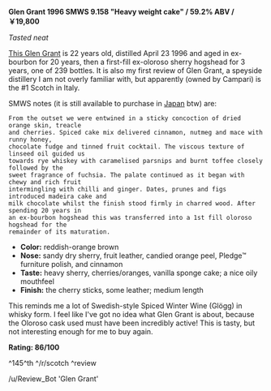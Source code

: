 **Glen Grant 1996 SMWS 9.158 "Heavy weight cake" / 59.2% ABV / ￥19,800**

*Tasted neat*

[This Glen Grant](https://www.whiskybase.com/whiskies/whisky/123971/glen-grant-1996-smws-9158) is 22 years old, distilled April 23 1996 and aged in ex-bourbon for 20 years, then a first-fill ex-oloroso sherry hogshead for 3 years, one of 239 bottles.  It is also my first review of Glen Grant, a speyside distillery I am not overly familiar with, but apparently (owned by Campari) is the #1 Scotch in Italy.

SMWS notes (it is still available to purchase in [Japan](https://smwsjapan.com/9-158) btw) are:

    From the outset we were entwined in a sticky concoction of dried orange skin, treacle
    and cherries. Spiced cake mix delivered cinnamon, nutmeg and mace with runny honey,
    chocolate fudge and tinned fruit cocktail. The viscous texture of linseed oil guided us
    towards rye whiskey with caramelised parsnips and burnt toffee closely followed by the
    sweet fragrance of fuchsia. The palate continued as it began with chewy and rich fruit
    intermingling with chilli and ginger. Dates, prunes and figs introduced madeira cake and
    milk chocolate whilst the finish stood firmly in charred wood. After spending 20 years in
    an ex-bourbon hogshead this was transferred into a 1st fill oloroso hogshead for the
    remainder of its maturation.

* **Color:** reddish-orange brown
* **Nose:** sandy dry sherry, fruit leather, candied orange peel, Pledge™ furniture polish, and cinnamon
* **Taste:** heavy sherry, cherries/oranges, vanilla sponge cake; a nice oily mouthfeel
* **Finish:** the cherry sticks, some leather; medium length

This reminds me a lot of Swedish-style Spiced Winter Wine (Glögg) in whisky form.  I feel like I've got no idea what Glen Grant is about, because the Oloroso cask used must have been incredibly active!  This is tasty, but not interesting enough for me to buy again.

**Rating: 86/100**

^145^th ^/r/scotch ^review

/u/Review_Bot 'Glen Grant'